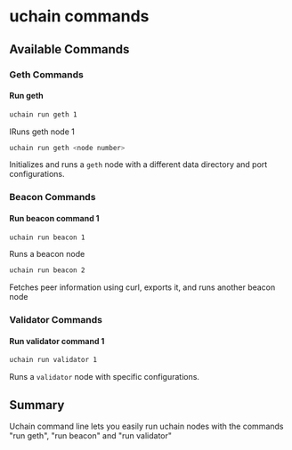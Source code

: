 
# uchain commands

## Available Commands

### Geth Commands

#### Run geth 

```sh
uchain run geth 1
```

IRuns geth node 1 

```sh
uchain run geth <node number>
```

Initializes and runs a `geth` node with a different data directory and port configurations.


### Beacon Commands

#### Run beacon command 1

```sh
uchain run beacon 1
```
Runs a beacon node 

```sh
uchain run beacon 2
```

Fetches peer information using curl, exports it, and runs another beacon node 

### Validator Commands

#### Run validator command 1

```sh
uchain run validator 1
```

Runs a `validator` node with specific configurations.

## Summary

Uchain command line lets you easily run uchain nodes with the commands "run geth", "run beacon" and "run validator"

